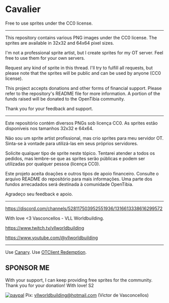 # Cavalier
Free to use sprites under the CC0 license.

------

This repository contains various PNG images under the CC0 license. The sprites are available in 32x32 and 64x64 pixel sizes.

I'm not a professional sprite artist, but I create sprites for my OT server. Feel free to use them for your own servers.

Request any kind of sprite in this thread. I'll try to fulfill all requests, but please note that the sprites will be public and can be used by anyone (CC0 license).

This project accepts donations and other forms of financial support. Please refer to the repository's README file for more information. A portion of the funds raised will be donated to the OpenTibia community.

Thank you for your feedback and support.

------

Este repositório contém diversos PNGs sob licença CC0. As sprites estão disponíveis nos tamanhos 32x32 e 64x64.

Não sou um sprite artist profissional, mas crio sprites para meu servidor OT. Sinta-se à vontade para utilizá-las em seus próprios servidores.

Solicite qualquer tipo de sprite neste tópico. Tentarei atender a todos os pedidos, mas lembre-se que as sprites serão públicas e podem ser utilizadas por qualquer pessoa (licença CC0).

Este projeto aceita doações e outros tipos de apoio financeiro. Consulte o arquivo README do repositório para mais informações. Uma parte dos fundos arrecadados será destinada à comunidade OpenTibia.

Agradeço seu feedback e apoio.

------

https://discord.com/channels/528117503952551936/1316613338616299572

With love <3
Vasconcellos - VLL Worldbuilding.

https://www.twitch.tv/vllworldbuilding

https://www.youtube.com/@vllworldbuilding

------

Use [Canary](https://github.com/opentibiabr/canary).
Use [OTClient Redemption](https://github.com/mehah/otclient).

## SPONSOR ME
With your support, I can keep providing free sprites for the community. Thank you for your donation! With love! S2

[![paypal](https://pics.paypal.com/00/s/OTUxNzAwZTItNDY3Zi00MGY0LWE4MTktOTNlZTEwNDMxNGU3/file.JPG)](https://www.paypal.com/donate/?business=UBC523S8R583L&no_recurring=0&item_name=With+your+support%2C+I+can+keep+providing+free+sprites+for+the+community.+Thank+you+for+your+donation%21+With+love%21+S2&currency_code=USD)
Pix: vllworldbuilding@hotmail.com (Victor de Vasconcellos)
